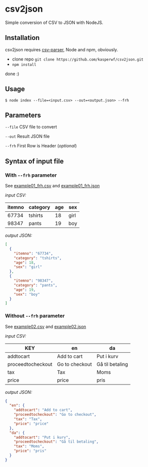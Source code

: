 # csv2json
Simple conversion of CSV to JSON with NodeJS.

## Installation

csv2json requires [csv-parser](https://www.npmjs.com/package/csv-parser), Node and npm, obviously.

- clone repo `git clone https://github.com/kasperwf/csv2json.git`
- `npm install`

done :)

## Usage

`$ node index --file=<input.csv> --out=<output.json> --frh`

## Parameters

`--file` CSV file to convert

`--out` Result JSON file

`--frh` First Row is Header (*optional*)


## Syntax of input file

### With `--frh` parameter

See [example01_frh.csv](./example01_frh.csv) and [example01_frh.json](./example01_frh.json)

*input CSV:*

itemno        | category      | age   | sex
------------- | ------------- |------ | ------
67734         | tshirts       | 18    | girl
98347         | pants         | 19    | boy

*output JSON:*

```json
[
  {
    "itemno": "67734",
    "category": "tshirts",
    "age": 18,
    "sex": "girl"
  },
  {
    "itemno": "98347",
    "category": "pants",
    "age": 19,
    "sex": "boy"
  }
]
```

### Without `--frh` parameter

See [example02.csv](./example02.csv) and [example02.json](./example02.json)

*input CSV:*

KEY | en | da
--- | --- | ---
addtocart | Add to cart | Put i kurv
proceedtocheckout | Go to checkout | Gå til betaling
tax | Tax | Moms
price | price | pris


*output JSON:*

```json
{
  "en": {
    "addtocart": "Add to cart",
    "proceedtocheckout": "Go to checkout",
    "tax": "Tax",
    "price": "price"
  },
  "da": {
    "addtocart": "Put i kurv",
    "proceedtocheckout": "Gå til betaling",
    "tax": "Moms",
    "price": "pris"
  }
}
```



